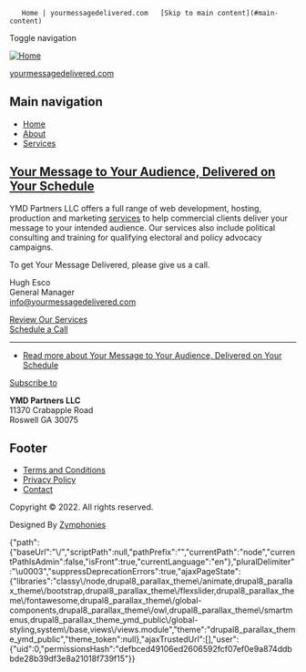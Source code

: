        Home | yourmessagedelivered.com   [Skip to main content](#main-content)

Toggle navigation

[![Home](/themes/custom/drupal8_parallax_theme_ymd_public/logo.svg)](/ "Home")

[yourmessagedelivered.com](/ "Home")

Main navigation
---------------

*   [Home](/)
*   [About](/about/what_we_do "We deliver your message to your audience on your schedule.")
*   [Services](/services)

[Your Message to Your Audience, Delivered on Your Schedule](/about/what_we_do)
------------------------------------------------------------------------------

YMD Partners LLC offers a full range of web development, hosting, production and marketing [services](https://dev.yourmessagedelivered.com/services) to help commercial clients deliver your message to your intended audience. Our services also include political consulting and training for qualifying electoral and policy advocacy campaigns.

To get Your Message Delivered, please give us a call.

Hugh Esco  
General Manager  
info@yourmessagedelivered.com  

[Review Our Services  
Schedule a Call](/services)

* * *

*   [Read more about Your Message to Your Audience, Delivered on Your Schedule](/about/what_we_do "Your Message to Your Audience, Delivered on Your Schedule")

[Subscribe to](http://yourmessagedelivered.com/rss.xml)

**YMD Partners LLC**  
11370 Crabapple Road  
Roswell GA 30075

Footer
------

*   [Terms and Conditions](/terms_and_conditions "The terms and conditions governing your use of the websites we host and services we provide.")
*   [Privacy Policy](/privacy_policy "Our privacy policy describing our handling of personal identifying information")
*   [Contact](/contact)

Copyright © 2022. All rights reserved.

Designed By [Zymphonies](http://www.zymphonies.com)

{"path":{"baseUrl":"\\/","scriptPath":null,"pathPrefix":"","currentPath":"node","currentPathIsAdmin":false,"isFront":true,"currentLanguage":"en"},"pluralDelimiter":"\\u0003","suppressDeprecationErrors":true,"ajaxPageState":{"libraries":"classy\\/node,drupal8\_parallax\_theme\\/animate,drupal8\_parallax\_theme\\/bootstrap,drupal8\_parallax\_theme\\/flexslider,drupal8\_parallax\_theme\\/fontawesome,drupal8\_parallax\_theme\\/global-components,drupal8\_parallax\_theme\\/owl,drupal8\_parallax\_theme\\/smartmenus,drupal8\_parallax\_theme\_ymd\_public\\/global-styling,system\\/base,views\\/views.module","theme":"drupal8\_parallax\_theme\_ymd\_public","theme\_token":null},"ajaxTrustedUrl":\[\],"user":{"uid":0,"permissionsHash":"defbced49106ed2606592fcf07ef0e9a874ddbbde28b39df3e8a21018f739f15"}}
